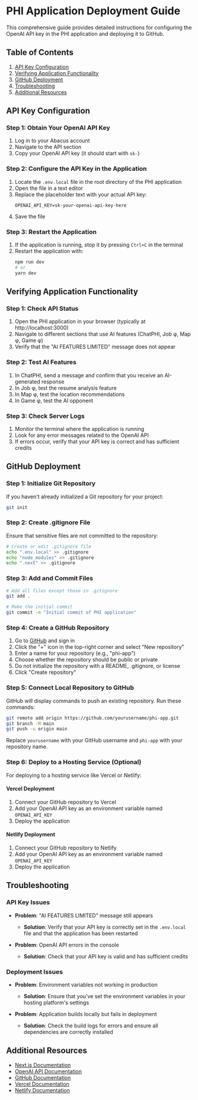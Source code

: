 # PHI Application Deployment Guide

This comprehensive guide provides detailed instructions for configuring the OpenAI API key in the PHI application and deploying it to GitHub.

## Table of Contents
1. [API Key Configuration](#api-key-configuration)
2. [Verifying Application Functionality](#verifying-application-functionality)
3. [GitHub Deployment](#github-deployment)
4. [Troubleshooting](#troubleshooting)
5. [Additional Resources](#additional-resources)

## API Key Configuration

### Step 1: Obtain Your OpenAI API Key
1. Log in to your Abacus account
2. Navigate to the API section
3. Copy your OpenAI API key (it should start with `sk-`)

### Step 2: Configure the API Key in the Application
1. Locate the `.env.local` file in the root directory of the PHI application
2. Open the file in a text editor
3. Replace the placeholder text with your actual API key:
   ```
   OPENAI_API_KEY=sk-your-openai-api-key-here
   ```
4. Save the file

### Step 3: Restart the Application
1. If the application is running, stop it by pressing `Ctrl+C` in the terminal
2. Restart the application with:
   ```bash
   npm run dev
   # or
   yarn dev
   ```

## Verifying Application Functionality

### Step 1: Check API Status
1. Open the PHI application in your browser (typically at http://localhost:3000)
2. Navigate to different sections that use AI features (ChatPHI, Job φ, Map φ, Game φ)
3. Verify that the "AI FEATURES LIMITED" message does not appear

### Step 2: Test AI Features
1. In ChatPHI, send a message and confirm that you receive an AI-generated response
2. In Job φ, test the resume analysis feature
3. In Map φ, test the location recommendations
4. In Game φ, test the AI opponent

### Step 3: Check Server Logs
1. Monitor the terminal where the application is running
2. Look for any error messages related to the OpenAI API
3. If errors occur, verify that your API key is correct and has sufficient credits

## GitHub Deployment

### Step 1: Initialize Git Repository
If you haven't already initialized a Git repository for your project:
```bash
git init
```

### Step 2: Create .gitignore File
Ensure that sensitive files are not committed to the repository:
```bash
# Create or edit .gitignore file
echo ".env.local" >> .gitignore
echo "node_modules" >> .gitignore
echo ".next" >> .gitignore
```

### Step 3: Add and Commit Files
```bash
# Add all files except those in .gitignore
git add .

# Make the initial commit
git commit -m "Initial commit of PHI application"
```

### Step 4: Create a GitHub Repository
1. Go to [GitHub](https://github.com/) and sign in
2. Click the "+" icon in the top-right corner and select "New repository"
3. Enter a name for your repository (e.g., "phi-app")
4. Choose whether the repository should be public or private
5. Do not initialize the repository with a README, .gitignore, or license
6. Click "Create repository"

### Step 5: Connect Local Repository to GitHub
GitHub will display commands to push an existing repository. Run these commands:
```bash
git remote add origin https://github.com/yourusername/phi-app.git
git branch -M main
git push -u origin main
```
Replace `yourusername` with your GitHub username and `phi-app` with your repository name.

### Step 6: Deploy to a Hosting Service (Optional)
For deploying to a hosting service like Vercel or Netlify:

#### Vercel Deployment
1. Connect your GitHub repository to Vercel
2. Add your OpenAI API key as an environment variable named `OPENAI_API_KEY`
3. Deploy the application

#### Netlify Deployment
1. Connect your GitHub repository to Netlify
2. Add your OpenAI API key as an environment variable named `OPENAI_API_KEY`
3. Deploy the application

## Troubleshooting

### API Key Issues
- **Problem**: "AI FEATURES LIMITED" message still appears
  - **Solution**: Verify that your API key is correctly set in the `.env.local` file and that the application has been restarted

- **Problem**: OpenAI API errors in the console
  - **Solution**: Check that your API key is valid and has sufficient credits

### Deployment Issues
- **Problem**: Environment variables not working in production
  - **Solution**: Ensure that you've set the environment variables in your hosting platform's settings

- **Problem**: Application builds locally but fails in deployment
  - **Solution**: Check the build logs for errors and ensure all dependencies are correctly installed

## Additional Resources
- [Next.js Documentation](https://nextjs.org/docs)
- [OpenAI API Documentation](https://platform.openai.com/docs/api-reference)
- [GitHub Documentation](https://docs.github.com/en)
- [Vercel Documentation](https://vercel.com/docs)
- [Netlify Documentation](https://docs.netlify.com/)